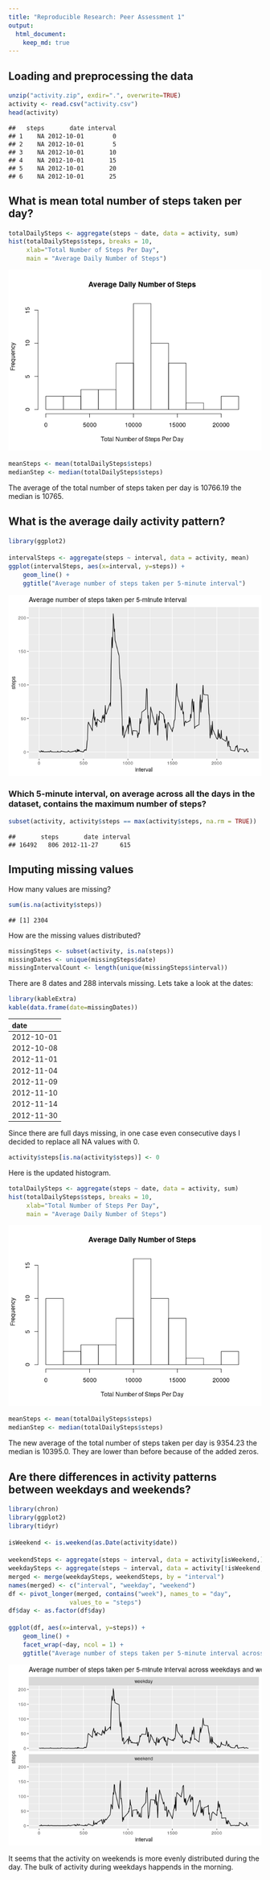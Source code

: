 ```yaml
---
title: "Reproducible Research: Peer Assessment 1"
output: 
  html_document:
    keep_md: true
---
```



## Loading and preprocessing the data


```r
unzip("activity.zip", exdir=".", overwrite=TRUE)
activity <- read.csv("activity.csv")
head(activity)
```

```
##   steps       date interval
## 1    NA 2012-10-01        0
## 2    NA 2012-10-01        5
## 3    NA 2012-10-01       10
## 4    NA 2012-10-01       15
## 5    NA 2012-10-01       20
## 6    NA 2012-10-01       25
```


## What is mean total number of steps taken per day?


```r
totalDailySteps <- aggregate(steps ~ date, data = activity, sum)
hist(totalDailySteps$steps, breaks = 10, 
     xlab="Total Number of Steps Per Day",
     main = "Average Daily Number of Steps")
```

![](PA1_template_files/figure-html/unnamed-chunk-2-1.png)<!-- -->

```r
meanSteps <- mean(totalDailySteps$steps)
medianStep <- median(totalDailySteps$steps)
```
The average of the total number of steps taken per day is 10766.19 the median is 10765.


## What is the average daily activity pattern?


```r
library(ggplot2)

intervalSteps <- aggregate(steps ~ interval, data = activity, mean)
ggplot(intervalSteps, aes(x=interval, y=steps)) +
    geom_line() +
    ggtitle("Average number of steps taken per 5-minute interval")
```

![](PA1_template_files/figure-html/unnamed-chunk-3-1.png)<!-- -->

### Which 5-minute interval, on average across all the days in the dataset, contains the maximum number of steps?


```r
subset(activity, activity$steps == max(activity$steps, na.rm = TRUE))
```

```
##       steps       date interval
## 16492   806 2012-11-27      615
```

## Imputing missing values

How many values are missing?


```r
sum(is.na(activity$steps))
```

```
## [1] 2304
```

How are the missing values distributed?


```r
missingSteps <- subset(activity, is.na(steps))
missingDates <- unique(missingSteps$date)
missingIntervalCount <- length(unique(missingSteps$interval))
```
There are 8 dates and 288 intervals missing. Lets take a look at the dates:

```r
library(kableExtra)
kable(data.frame(date=missingDates))
```

<table>
 <thead>
  <tr>
   <th style="text-align:left;"> date </th>
  </tr>
 </thead>
<tbody>
  <tr>
   <td style="text-align:left;"> 2012-10-01 </td>
  </tr>
  <tr>
   <td style="text-align:left;"> 2012-10-08 </td>
  </tr>
  <tr>
   <td style="text-align:left;"> 2012-11-01 </td>
  </tr>
  <tr>
   <td style="text-align:left;"> 2012-11-04 </td>
  </tr>
  <tr>
   <td style="text-align:left;"> 2012-11-09 </td>
  </tr>
  <tr>
   <td style="text-align:left;"> 2012-11-10 </td>
  </tr>
  <tr>
   <td style="text-align:left;"> 2012-11-14 </td>
  </tr>
  <tr>
   <td style="text-align:left;"> 2012-11-30 </td>
  </tr>
</tbody>
</table>

Since there are full days missing, in one case even consecutive days I decided to replace all NA values with 0.


```r
activity$steps[is.na(activity$steps)] <- 0
```

Here is the updated histogram.

```r
totalDailySteps <- aggregate(steps ~ date, data = activity, sum)
hist(totalDailySteps$steps, breaks = 10, 
     xlab="Total Number of Steps Per Day",
     main = "Average Daily Number of Steps")
```

![](PA1_template_files/figure-html/unnamed-chunk-9-1.png)<!-- -->

```r
meanSteps <- mean(totalDailySteps$steps)
medianStep <- median(totalDailySteps$steps)
```
The new average of the total number of steps taken per day is 9354.23 the median is 10395.0. They are lower than before because of the added zeros.



## Are there differences in activity patterns between weekdays and weekends?

```r
library(chron)
library(ggplot2)
library(tidyr)

isWeekend <- is.weekend(as.Date(activity$date))

weekendSteps <- aggregate(steps ~ interval, data = activity[isWeekend,], mean)
weekdaySteps <- aggregate(steps ~ interval, data = activity[!isWeekend,], mean)
merged <- merge(weekdaySteps, weekendSteps, by = "interval")
names(merged) <- c("interval", "weekday", "weekend")
df <- pivot_longer(merged, contains("week"), names_to = "day",
                 values_to = "steps")
df$day <- as.factor(df$day)

ggplot(df, aes(x=interval, y=steps)) +
    geom_line() +
    facet_wrap(~day, ncol = 1) +
    ggtitle("Average number of steps taken per 5-minute interval across weekdays and weekends")
```

![](PA1_template_files/figure-html/unnamed-chunk-10-1.png)<!-- -->


It seems that the activity on weekends is more evenly distributed during the day. The bulk of activity during weekdays happends in the morning.
